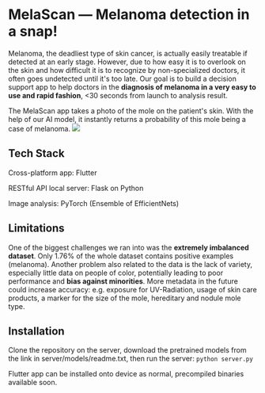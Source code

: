 # MelaScan — Melanoma detection in a snap!

Melanoma, the deadliest type of skin cancer, is actually easily treatable if detected at an early stage. However, due to how easy it is to overlook on the skin and how difficult it is to recognize by non-specialized doctors, it often goes undetected until it's too late. Our goal is to build a decision support app to help doctors in the **diagnosis of melanoma in a very easy to use and rapid fashion**, <30 seconds from launch to analysis result.

The MelaScan app takes a photo of the mole on the patient's skin. With the help of our AI model, it instantly returns a probability of this mole being a case of melanoma.
![](https://d112y698adiu2z.cloudfront.net/photos/production/software_photos/002/240/178/datas/gallery.jpg)

## Tech Stack
Cross-platform app: Flutter

RESTful API local server: Flask on Python

Image analysis: PyTorch (Ensemble of EfficientNets)

## Limitations
One of the biggest challenges we ran into was the **extremely imbalanced dataset**. Only 1.76% of the whole dataset contains positive examples (melanoma). Another problem also related to the data is the lack of variety, especially little data on people of color, potentially leading to poor performance and **bias against minorities**.
More metadata in the future could increase accuracy: e.g. exposure for UV-Radiation, usage of skin care products, a marker for the size of the mole, hereditary and nodule mole type.

## Installation
Clone the repository on the server, download the pretrained models from the link in server/models/readme.txt, then run the server: `python server.py`

Flutter app can be installed onto device as normal, precompiled binaries available soon.
